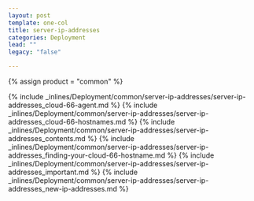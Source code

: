 ```yaml
---
layout: post
template: one-col
title: server-ip-addresses
categories: Deployment
lead: ""
legacy: "false"

---
```

{% assign product = "common" %}

{% include _inlines/Deployment/common/server-ip-addresses/server-ip-addresses_cloud-66-agent.md %}
{% include _inlines/Deployment/common/server-ip-addresses/server-ip-addresses_cloud-66-hostnames.md %}
{% include _inlines/Deployment/common/server-ip-addresses/server-ip-addresses_contents.md %}
{% include _inlines/Deployment/common/server-ip-addresses/server-ip-addresses_finding-your-cloud-66-hostname.md %}
{% include _inlines/Deployment/common/server-ip-addresses/server-ip-addresses_important.md %}
{% include _inlines/Deployment/common/server-ip-addresses/server-ip-addresses_new-ip-addresses.md %}
